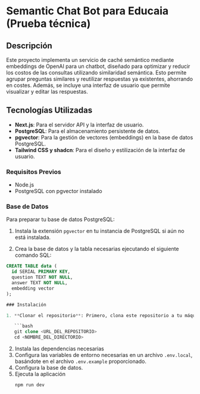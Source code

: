 # Semantic Chat Bot para Educaia (Prueba técnica)

## Descripción

Este proyecto implementa un servicio de caché semántico mediante embeddings de OpenAI para un chatbot, diseñado para optimizar y reducir los costos de las consultas utilizando similaridad semántica. Esto permite agrupar preguntas similares y reutilizar respuestas ya existentes, ahorrando en costes. Además, se incluye una interfaz de usuario que permite visualizar y editar las respuestas.

## Tecnologías Utilizadas

- **Next.js**: Para el servidor API y la interfaz de usuario.
- **PostgreSQL**: Para el almacenamiento persistente de datos.
- **pgvector**: Para la gestión de vectores (embeddings) en la base de datos PostgreSQL.
- **Tailwind CSS y shadcn**: Para el diseño y estilización de la interfaz de usuario.

### Requisitos Previos

- Node.js
- PostgreSQL con pgvector instalado

### Base de Datos

Para preparar tu base de datos PostgreSQL:

1. Instala la extensión `pgvector` en tu instancia de PostgreSQL si aún no está instalada.

2. Crea la base de datos y la tabla necesarias ejecutando el siguiente comando SQL:
```sql
CREATE TABLE data (
  id SERIAL PRIMARY KEY,
  question TEXT NOT NULL,
  answer TEXT NOT NULL,
  embedding vector
);

### Instalación

1. **Clonar el repositorio**: Primero, clona este repositorio a tu máquina local utilizando Git. Abre una terminal y ejecuta el siguiente comando:

   ```bash
   git clone <URL_DEL_REPOSITORIO>
   cd <NOMBRE_DEL_DIRECTORIO>
   ```
2. Instala las dependencias necesarias
3. Configura las variables de entorno necesarias en un archivo `.env.local`, basándote en el archivo `.env.example` proporcionado.
4. Configura la base de datos.
5. Ejecuta la aplicación
   ```bash
   npm run dev
   ```

